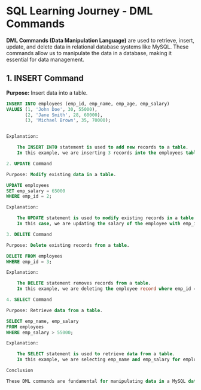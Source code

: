 # SQL Learning Journey - DML Commands

**DML Commands (Data Manipulation Language)** are used to retrieve, insert, update, and delete data in relational database systems like MySQL. These commands allow us to manipulate the data in a database, making it essential for data management.

## 1. INSERT Command

**Purpose:** Insert data into a table.

```sql
INSERT INTO employees (emp_id, emp_name, emp_age, emp_salary)
VALUES (1, 'John Doe', 30, 55000),
       (2, 'Jane Smith', 28, 60000),
       (3, 'Michael Brown', 35, 70000);


Explanation:

    The INSERT INTO statement is used to add new records to a table.
    In this example, we are inserting 3 records into the employees table, with details like emp_id, emp_name, emp_age, and emp_salary.

2. UPDATE Command

Purpose: Modify existing data in a table.

UPDATE employees
SET emp_salary = 65000
WHERE emp_id = 2;

Explanation:

    The UPDATE statement is used to modify existing records in a table.
    In this case, we are updating the salary of the employee with emp_id = 2 to 65000.

3. DELETE Command

Purpose: Delete existing records from a table.

DELETE FROM employees
WHERE emp_id = 3;

Explanation:

    The DELETE statement removes records from a table.
    In this example, we are deleting the employee record where emp_id = 3.

4. SELECT Command

Purpose: Retrieve data from a table.

SELECT emp_name, emp_salary
FROM employees
WHERE emp_salary > 55000;

Explanation:

    The SELECT statement is used to retrieve data from a table.
    In this example, we are selecting emp_name and emp_salary for employees whose salary is greater than 55000.

Conclusion

These DML commands are fundamental for manipulating data in a MySQL database. Practicing these commands will give you the skills to manage data effectively. Keep experimenting with different SQL queries to strengthen your understanding of database operations.

